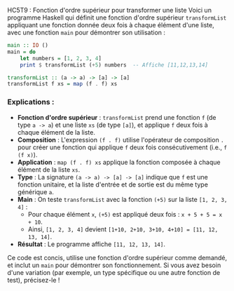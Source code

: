 HC5T9 : Fonction d'ordre supérieur pour transformer une liste
Voici un programme Haskell qui définit une fonction d'ordre supérieur `transformList` appliquant une fonction donnée deux fois à chaque élément d'une liste, avec une fonction `main` pour démontrer son utilisation :

```haskell
main :: IO ()
main = do
    let numbers = [1, 2, 3, 4]
    print $ transformList (+5) numbers  -- Affiche [11,12,13,14]

transformList :: (a -> a) -> [a] -> [a]
transformList f xs = map (f . f) xs
```

### Explications :
- **Fonction d'ordre supérieur** : `transformList` prend une fonction `f` (de type `a -> a`) et une liste `xs` (de type `[a]`), et applique `f` deux fois à chaque élément de la liste.
- **Composition** : L'expression `(f . f)` utilise l'opérateur de composition `.` pour créer une fonction qui applique `f` deux fois consécutivement (i.e., `f (f x)`).
- **Application** : `map (f . f) xs` applique la fonction composée à chaque élément de la liste `xs`.
- **Type** : La signature `(a -> a) -> [a] -> [a]` indique que `f` est une fonction unitaire, et la liste d'entrée et de sortie est du même type générique `a`.
- **Main** : On teste `transformList` avec la fonction `(+5)` sur la liste `[1, 2, 3, 4]` :
  - Pour chaque élément `x`, `(+5)` est appliqué deux fois : `x + 5 + 5 = x + 10`.
  - Ainsi, `[1, 2, 3, 4]` devient `[1+10, 2+10, 3+10, 4+10] = [11, 12, 13, 14]`.
- **Résultat** : Le programme affiche `[11, 12, 13, 14]`.

Ce code est concis, utilise une fonction d'ordre supérieur comme demandé, et inclut un `main` pour démontrer son fonctionnement. Si vous avez besoin d'une variation (par exemple, un type spécifique ou une autre fonction de test), précisez-le !
